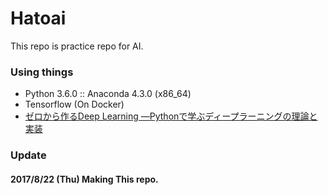 # Hatoai

This repo is practice repo for AI.

### Using things
- Python 3.6.0 :: Anaconda 4.3.0 (x86_64)
- Tensorflow (On Docker)
- [ゼロから作るDeep Learning ―Pythonで学ぶディープラーニングの理論と実装](http://amzn.asia/4dHDq1o)

### Update

#### 2017/8/22 (Thu) Making This repo.
